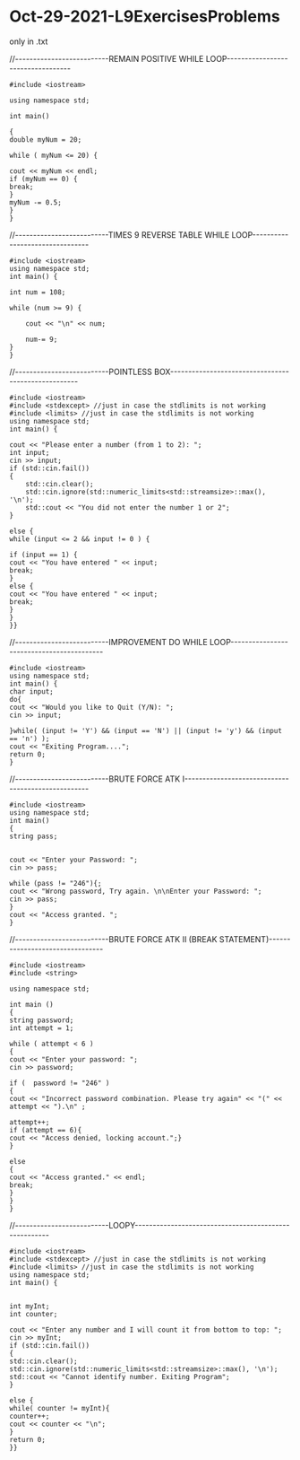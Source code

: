 # Oct-29-2021-L9ExercisesProblems
only in .txt

//--------------------------REMAIN POSITIVE WHILE LOOP----------------------------------

    #include <iostream>
  
    using namespace std;

    int main()

    {
    double myNum = 20;
    
    while ( myNum <= 20) {
    
    cout << myNum << endl;
    if (myNum == 0) {
    break;
    }
    myNum -= 0.5;
    }
    }


//--------------------------TIMES 9 REVERSE TABLE WHILE LOOP--------------------------------
  
    #include <iostream>
    using namespace std;
    int main() {
    
    int num = 108;
    
    while (num >= 9) { 
    
        cout << "\n" << num;

        num-= 9;
    }
    }

//--------------------------POINTLESS BOX----------------------------------------------------

    #include <iostream>
    #include <stdexcept> //just in case the stdlimits is not working
    #include <limits> //just in case the stdlimits is not working
    using namespace std;
    int main() {

    cout << "Please enter a number (from 1 to 2): ";
    int input;
    cin >> input;
    if (std::cin.fail())
    {
        std::cin.clear();
        std::cin.ignore(std::numeric_limits<std::streamsize>::max(), '\n');
        std::cout << "You did not enter the number 1 or 2";
    }

    else {
    while (input <= 2 && input != 0 ) {

    if (input == 1) {
    cout << "You have entered " << input;
    break;
    }
    else {
    cout << "You have entered " << input;
    break;
    }
    }
    }}
    
//--------------------------IMPROVEMENT DO WHILE LOOP------------------------------------------

    #include <iostream> 
    using namespace std; 
    int main() {
    char input; 
    do{
    cout << "Would you like to Quit (Y/N): ";
    cin >> input;
    
    }while( (input != 'Y') && (input == 'N') || (input != 'y') && (input == 'n') );
    cout << "Exiting Program....";
    return 0;
    }
    
//--------------------------BRUTE FORCE ATK I---------------------------------------------------

    #include <iostream>
    using namespace std;
    int main()
    {
    string pass;
    
    
    cout << "Enter your Password: ";
    cin >> pass;
    
    while (pass != "246"){;
    cout << "Wrong password, Try again. \n\nEnter your Password: ";
    cin >> pass;
    }
    cout << "Access granted. ";
    }
    

//--------------------------BRUTE FORCE ATK II (BREAK STATEMENT)--------------------------------

    #include <iostream>
    #include <string>
    
    using namespace std;
    
    int main ()
    {
    string password;
    int attempt = 1;
    
    while ( attempt < 6 )
    {
    cout << "Enter your password: ";
    cin >> password;
    
    if (  password != "246" )
    {
    cout << "Incorrect password combination. Please try again" << "(" << attempt << ").\n" ;
    
    attempt++;
    if (attempt == 6){
    cout << "Access denied, locking account.";}
    }
    
    else
    {
    cout << "Access granted." << endl;
    break;
    }
    }
    }
//--------------------------LOOPY------------------------------------------------------

    #include <iostream>
    #include <stdexcept> //just in case the stdlimits is not working
    #include <limits> //just in case the stdlimits is not working
    using namespace std; 
    int main() {
    
    
    int myInt; 
    int counter;
    
    cout << "Enter any number and I will count it from bottom to top: ";
    cin >> myInt;
    if (std::cin.fail())
    {
    std::cin.clear();
    std::cin.ignore(std::numeric_limits<std::streamsize>::max(), '\n');
    std::cout << "Cannot identify number. Exiting Program";
    }
    
    else {
    while( counter != myInt){
    counter++;
    cout << counter << "\n";
    }
    return 0;
    }}
